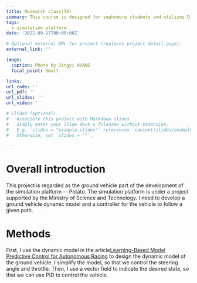 ```yaml
---
title: Research class(TA)
summary: This course is designed for sophomore students and utilizes DJI Education platform and a simulation platform developed by our lab, enabling students to complete unmanned aerial vehicle (UAV) and unmanned ground vehicle (UGV) planning and control experiments.
tags:
  - simulation platform
date: '2022-09-27T00:00:00Z'

# Optional external URL for project (replaces project detail page).
external_link: ''

image:
  caption: Photo by Jingyi HUANG
  focal_point: Smart

links:
url_code: ''
url_pdf: ''
url_slides: ''
url_video: ''

# Slides (optional).
#   Associate this project with Markdown slides.
#   Simply enter your slide deck's filename without extension.
#   E.g. `slides = "example-slides"` references `content/slides/example-slides.md`.
#   Otherwise, set `slides = ""`.

---
```


# Overall introduction
This project is regarded as the ground vehicle part of the development of the simulation platform -- Potato. The simulation platform is under a project supported by the Ministry of Science and Technology.
I need to develop a ground vehicle dynamic model and a controller for the vehicle to follow a given path. 

# Methods
First, I use the dynamic model in the article[Learning-Based Model Predictive Control for Autonomous Racing](https://ieeexplore.ieee.org/abstract/document/8754713) to design the dynamic model of the ground vehicle. I simplify the model, so that we control the steering angle and throttle. 
Then, I use a vector field to indicate the desired state, so that we can use PID to control the vehicle.
